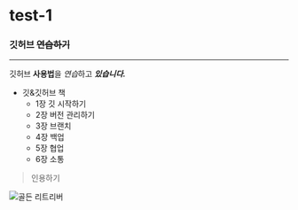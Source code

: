 # test-1
### 깃허브 ~~연습하기~~
--------------------------------
깃허브 **사용법**을 *연습*하고 ***있습니다.***

- 깃&깃허브 책 
  - 1장 깃 시작하기
  - 2장 버전 관리하기
  - 3장 브랜치
  - 4장 백업
  - 5장 협업
  - 6장 소통

> 인용하기

![골든 리트리버](./git-image/dog.jpg)
